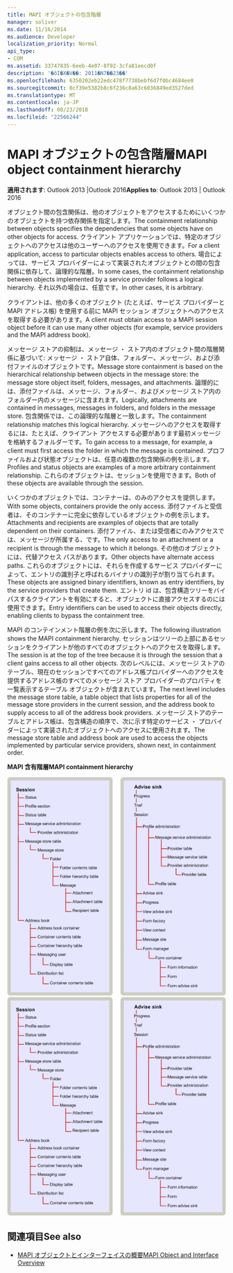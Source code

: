 ```yaml
---
title: MAPI オブジェクトの包含階層
manager: soliver
ms.date: 11/16/2014
ms.audience: Developer
localization_priority: Normal
api_type:
- COM
ms.assetid: 33747835-6eeb-4e07-8f92-3cfa81eecd0f
description: '�ŏI�X�V��: 2011�N7��23��'
ms.openlocfilehash: 6350202eb22edc478f7738bebf6d7f0bc4684ee0
ms.sourcegitcommit: 0cf39e5382b8c6f236c8a63c6036849ed3527ded
ms.translationtype: MT
ms.contentlocale: ja-JP
ms.lasthandoff: 08/23/2018
ms.locfileid: "22566244"
---
```

# <a name="mapi-object-containment-hierarchy"></a><span data-ttu-id="8d429-103">MAPI オブジェクトの包含階層</span><span class="sxs-lookup"><span data-stu-id="8d429-103">MAPI object containment hierarchy</span></span>
  
<span data-ttu-id="8d429-104">**適用されます**: Outlook 2013 |Outlook 2016</span><span class="sxs-lookup"><span data-stu-id="8d429-104">**Applies to**: Outlook 2013 | Outlook 2016</span></span> 
  
<span data-ttu-id="8d429-105">オブジェクト間の包含関係は、他のオブジェクトをアクセスするためにいくつかのオブジェクトを持つ依存関係を指定します。</span><span class="sxs-lookup"><span data-stu-id="8d429-105">The containment relationship between objects specifies the dependencies that some objects have on other objects for access.</span></span> <span data-ttu-id="8d429-106">クライアント アプリケーションでは、特定のオブジェクトへのアクセスは他のユーザーへのアクセスを使用できます。</span><span class="sxs-lookup"><span data-stu-id="8d429-106">For a client application, access to particular objects enables access to others.</span></span> <span data-ttu-id="8d429-107">場合によっては、サービス プロバイダーによって実装されたオブジェクトとの間の包含関係に依存して、論理的な階層。</span><span class="sxs-lookup"><span data-stu-id="8d429-107">In some cases, the containment relationship between objects implemented by a service provider follows a logical hierarchy.</span></span> <span data-ttu-id="8d429-108">それ以外の場合は、任意です。</span><span class="sxs-lookup"><span data-stu-id="8d429-108">In other cases, it is arbitrary.</span></span> 
  
<span data-ttu-id="8d429-109">クライアントは、他の多くのオブジェクト (たとえば、サービス プロバイダーと MAPI アドレス帳) を使用する前に MAPI セッション オブジェクトへのアクセスを取得する必要があります。</span><span class="sxs-lookup"><span data-stu-id="8d429-109">A client must obtain access to a MAPI session object before it can use many other objects (for example, service providers and the MAPI address book).</span></span>
  
<span data-ttu-id="8d429-110">メッセージ ストアの抑制は、メッセージ ・ ストア内のオブジェクト間の階層関係に基づいて: メッセージ ・ ストア自体、フォルダー、メッセージ、および添付ファイルのオブジェクトです。</span><span class="sxs-lookup"><span data-stu-id="8d429-110">Message store containment is based on the hierarchical relationship between objects in the message store: the message store object itself, folders, messages, and attachments.</span></span> <span data-ttu-id="8d429-111">論理的には、添付ファイルは、メッセージ、フォルダー、およびメッセージ ストア内のフォルダー内のメッセージに含まれます。</span><span class="sxs-lookup"><span data-stu-id="8d429-111">Logically, attachments are contained in messages, messages in folders, and folders in the message store.</span></span> <span data-ttu-id="8d429-112">包含関係では、この論理的な階層と一致します。</span><span class="sxs-lookup"><span data-stu-id="8d429-112">The containment relationship matches this logical hierarchy.</span></span> <span data-ttu-id="8d429-113">メッセージへのアクセスを取得するには、たとえば、クライアント アクセスする必要があります最初メッセージを格納するフォルダーです。</span><span class="sxs-lookup"><span data-stu-id="8d429-113">To gain access to a message, for example, a client must first access the folder in which the message is contained.</span></span> <span data-ttu-id="8d429-114">プロファイルおよび状態オブジェクトは、任意の複数の包含関係の例を示します。</span><span class="sxs-lookup"><span data-stu-id="8d429-114">Profiles and status objects are examples of a more arbitrary containment relationship.</span></span> <span data-ttu-id="8d429-115">これらのオブジェクトは、セッションを使用できます。</span><span class="sxs-lookup"><span data-stu-id="8d429-115">Both of these objects are available through the session.</span></span> 
  
<span data-ttu-id="8d429-116">いくつかのオブジェクトでは、コンテナーは、のみのアクセスを提供します。</span><span class="sxs-lookup"><span data-stu-id="8d429-116">With some objects, containers provide the only access.</span></span> <span data-ttu-id="8d429-117">添付ファイルと受信者は、そのコンテナーに完全に依存しているオブジェクトの例を示します。</span><span class="sxs-lookup"><span data-stu-id="8d429-117">Attachments and recipients are examples of objects that are totally dependent on their containers.</span></span> <span data-ttu-id="8d429-118">添付ファイル、または受信者にのみアクセスでは、メッセージが所属する、です。</span><span class="sxs-lookup"><span data-stu-id="8d429-118">The only access to an attachment or a recipient is through the message to which it belongs.</span></span> <span data-ttu-id="8d429-119">その他のオブジェクトには、代替アクセス パスがあります。</span><span class="sxs-lookup"><span data-stu-id="8d429-119">Other objects have alternate access paths.</span></span> <span data-ttu-id="8d429-120">これらのオブジェクトには、それらを作成するサービス プロバイダーによって、エントリの識別子と呼ばれるバイナリの識別子が割り当てられます。</span><span class="sxs-lookup"><span data-stu-id="8d429-120">These objects are assigned binary identifiers, known as entry identifiers, by the service providers that create them.</span></span> <span data-ttu-id="8d429-121">エントリ id は、包含構造ツリーをバイパスするクライアントを有効にすると、オブジェクトに直接アクセスするのには使用できます。</span><span class="sxs-lookup"><span data-stu-id="8d429-121">Entry identifiers can be used to access their objects directly, enabling clients to bypass the containment tree.</span></span> 
  
<span data-ttu-id="8d429-122">MAPI のコンテインメント階層の例を次に示します。</span><span class="sxs-lookup"><span data-stu-id="8d429-122">The following illustration shows the MAPI containment hierarchy.</span></span> <span data-ttu-id="8d429-123">セッションはツリーの上部にあるセッションをクライアントが他のすべてのオブジェクトへのアクセスを取得します。</span><span class="sxs-lookup"><span data-stu-id="8d429-123">The session is at the top of the tree because it is through the session that a client gains access to all other objects.</span></span> <span data-ttu-id="8d429-124">次のレベルには、メッセージ ストアのテーブル、現在のセッションですべてのアドレス帳プロバイダーへのアクセスを提供するアドレス帳のすべてのメッセージ ストア プロバイダーのプロパティを一覧表示するテーブル オブジェクトが含まれています。</span><span class="sxs-lookup"><span data-stu-id="8d429-124">The next level includes the message store table, a table object that lists properties for all of the message store providers in the current session, and the address book to supply access to all of the address book providers.</span></span> <span data-ttu-id="8d429-125">メッセージ ストアのテーブルとアドレス帳は、包含構造の順序で、次に示す特定のサービス ・ プロバイダーによって実装されたオブジェクトへのアクセスに使用されます。</span><span class="sxs-lookup"><span data-stu-id="8d429-125">The message store table and address book are used to access the objects implemented by particular service providers, shown next, in containment order.</span></span>
  
<span data-ttu-id="8d429-126">**MAPI 含有階層**</span><span class="sxs-lookup"><span data-stu-id="8d429-126">**MAPI containment hierarchy**</span></span>
  
<span data-ttu-id="8d429-127">![MAPI コンテインメント階層](media/amapi_41.gif "MAPI コンテインメント階層")</span><span class="sxs-lookup"><span data-stu-id="8d429-127">![MAPI containment hierarchy](media/amapi_41.gif "MAPI containment hierarchy")</span></span>
  
## <a name="see-also"></a><span data-ttu-id="8d429-128">関連項目</span><span class="sxs-lookup"><span data-stu-id="8d429-128">See also</span></span>

- [<span data-ttu-id="8d429-129">MAPI オブジェクトとインターフェイスの概要</span><span class="sxs-lookup"><span data-stu-id="8d429-129">MAPI Object and Interface Overview</span></span>](mapi-object-and-interface-overview.md)

